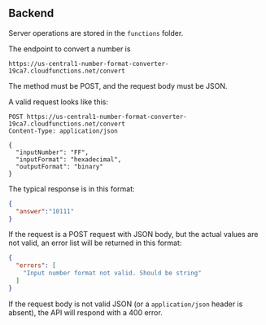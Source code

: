 ## Backend
Server operations are stored in the `functions` folder.

The endpoint to convert a number is 

`https://us-central1-number-format-converter-19ca7.cloudfunctions.net/convert`

The method must be POST, and the request body must be JSON.

A valid request looks like this:
```http request
POST https://us-central1-number-format-converter-19ca7.cloudfunctions.net/convert
Content-Type: application/json

{
  "inputNumber": "FF",
  "inputFormat": "hexadecimal",
  "outputFormat": "binary"
}
```
The typical response is in this format:
```json
{
  "answer":"10111"
}
```
If the request is a POST request with JSON body, 
but the actual values are not valid, an error list will be 
returned in this format:
```json
{
  "errors": [
    "Input number format not valid. Should be string"
  ]
}
```

If the request body is not valid JSON (or a `application/json` header is absent), the API will respond with a 400 error.
